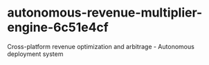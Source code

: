 # autonomous-revenue-multiplier-engine-6c51e4cf
Cross-platform revenue optimization and arbitrage - Autonomous deployment system
